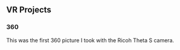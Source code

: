 ## VR Projects

### 360

<script src="//360.vizor.io/scripts/embed.js" data-vizorurl="https://360.vizor.io/embed/v/grdk2" ></script>

This was the first 360 picture I took with the Ricoh Theta S camera.

